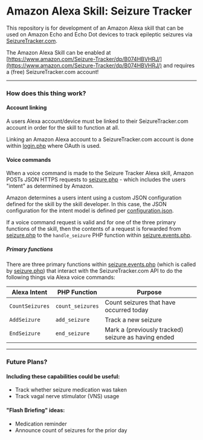 # Amazon Alexa Skill: Seizure Tracker

This repository is for development of an Amazon Alexa skill that can be used on Amazon Echo and Echo Dot devices to track epileptic seizures via [SeizureTracker.com](https://www.seizuretracker.com).

The Amazon Alexa Skill can be enabled at [https://www.amazon.com/Seizure-Tracker/dp/B074HBVHRJ/](https://www.amazon.com/Seizure-Tracker/dp/B074HBVHRJ/) and requires a (free) SeizureTracker.com account!

---

### How does this thing work?

#### Account linking

A users Alexa account/device must be linked to their SeizureTracker.com account in order for the skill to function at all.

Linking an Amazon Alexa account to a SeizureTracker.com account is done within [login.php](login.php) where OAuth is used.

#### Voice commands

When a voice command is made to the Seizure Tracker Alexa skill, Amazon POSTs JSON HTTPS requests to [seizure.php](seizure.php) - which includes the users "intent" as determined by Amazon.

Amazon determines a users intent using a custom JSON configuration defined for the skill by the skill developer. In this case, the JSON configuration for the intent model is defined per [configuration.json](configuration.json).

If a voice command request is valid and for one of the three primary functions of the skill, then the contents of a request is forwarded from [seizure.php](seizure.php) to the `handle_seizure` PHP function within [seizure.events.php](seizure.events.php).

##### Primary functions

There are three primary functions within [seizure.events.php](seizure.events.php) (which is called by [seizure.php](seizure.php)) that interact with the SeizureTracker.com API to do the following things via Alexa voice commands:

| Alexa Intent    | PHP Function      | Purpose                                             |
| --------------- | ----------------- | --------------------------------------------------- |
| `CountSeizures` | `count_seizures`  | Count seizures that have occurred today             |
| `AddSeizure`    | `add_seizure`     | Track a new seizure                                 |
| `EndSeizure`    | `end_seizure`     | Mark a (previously tracked) seizure as having ended |

---

### Future Plans?

#### Including these capabilities could be useful:
  * Track whether seizure medication was taken
  * Track vagal nerve stimulator (VNS) usage

#### "Flash Briefing" ideas:
  * Medication reminder
  * Announce count of seizures for the prior day

